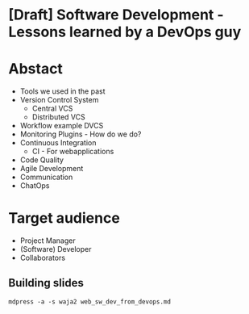 [Draft] Software Development - Lessons learned by a DevOps guy
====

# Abstact


* Tools we used in the past
* Version Control System
  * Central VCS
  * Distributed VCS
* Workflow example DVCS
* Monitoring Plugins - How do we do?
* Continuous Integration
  * CI - For webapplications
* Code Quality
* Agile Development
* Communication
* ChatOps

# Target audience

* Project Manager
* (Software) Developer
* Collaborators

## Building slides

```
mdpress -a -s waja2 web_sw_dev_from_devops.md
```
